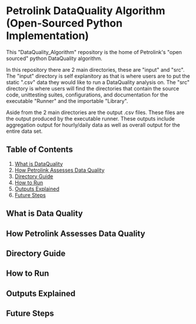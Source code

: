 # Petrolink DataQuality Algorithm (Open-Sourced Python Implementation)
This "DataQuality_Algorithm" repository is the home of Petrolink's "open sourced" python DataQuality algorithm.

In this repository there are 2 main directories, these are "input" and "src". The "input" directory is self explanitory as that is where users are to put the static ".csv" data they would like to run a DataQuality analysis on. The "src" directory is where users will find the directories that contain the source code, unittesting suites, configurations, and documentation for the executable "Runner" and the importable "Library".

Aside from the 2 main directories are the output .csv files. These files are the output produced by the executable runner. These outputs include aggregation output for hourly/daily data as well as overall output for the entire data set. 

## Table of Contents
1. [What is DataQuality](***REMOVED***scm/repo/git/DataQuality_Algorithim/code/sources/3300c23de1571af50d9f39560718aea5996de56a/README.md/#what-is-dataquality)
2. [How Petrolink Assesses Data Quality]()
3. [Directory Guide]()
4. [How to Run]()
5. [Outputs Explained]()
4. [Future Steps]()

## What is Data Quality


## How Petrolink Assesses Data Quality


## Directory Guide


## How to Run


## Outputs Explained


## Future Steps